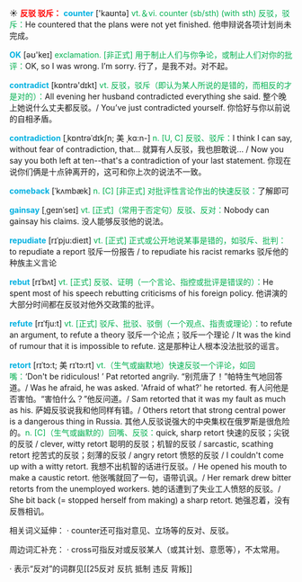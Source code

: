 ☀ <font color="red">**反驳 驳斥：**</font>
<font color="sky blue">**counter**</font> ['kaʊntə] 
<font color="#00b050">vt.＆vi. counter (sb/sth) (with sth) 反驳，驳斥：</font>He countered that the plans were not yet finished. 他申辩说各项计划尚未完成。

<font color="sky blue">**OK**</font> [əʊ'keɪ] 
<font color="#00b050">exclamation. [非正式] 用于制止人们与你争论，或制止人们对你的批评：</font>OK, so I was wrong. I’m sorry. 行了，是我不对。对不起。

<font color="sky blue">**contradict**</font> [kɒntrə'dɪkt] 
<font color="#00b050">vt. 反驳，驳斥（即认为某人所说的是错的，而相反的才是对的）：</font>All evening her husband contradicted everything she said. 整个晚上她说什么丈夫都反驳。/ You’ve just contradicted yourself. 你恰好与你以前说的自相矛盾。
                      
<font color="sky blue">**contradiction**</font> [ˌkɒntrəˈdɪkʃn; 美 ˌkɑ:n-]
<font color="#00b050">n. [U, C] 反驳、驳斥：</font>I think I can say, without fear of contradiction, that… 就算有人反驳，我也胆敢说… / Now you say you both left at ten--that's a contradiction of your last statement. 你现在说你们俩是十点钟离开的，这可和你上次的说法不一致。
           
<font color="sky blue">**comeback**</font> [ˈkʌmbæk]
<font color="#00b050">n. [C] [非正式] 对批评性言论作出的快速反驳：</font>了解即可

<font color="sky blue">**gainsay**</font> [ˌgeɪnˈseɪ]
<font color="#00b050">vt. [正式]（常用于否定句）反驳、反对：</font>Nobody can gainsay his claims. 没人能够反驳他的说法。
           
<font color="sky blue">**repudiate**</font> [rɪˈpju:dieɪt]
<font color="#00b050">vt. [正式] 正式或公开地说某事是错的，如驳斥、批判：</font>to repudiate a report 驳斥一份报告 / to repudiate his racist remarks 驳斥他的种族主义言论
           
<font color="sky blue">**rebut**</font> [rɪˈbʌt]
<font color="#00b050">vt. [正式] 反驳、证明（一个言论、指控或批评是错误的）：</font>He spent most of his speech rebutting criticisms of his foreign policy. 他讲演的大部分时间都在反驳对他外交政策的批评。

<font color="sky blue">**refute**</font> [rɪˈfju:t]
<font color="#00b050">vt. [正式] 驳斥、批驳、驳倒（一个观点、指责或理论）：</font>to refute an argument, to refute a theory 驳斥一个论点；驳斥一个理论 / It was the kind of rumour that it is impossible to refute. 这是那种让人根本没法批驳的谣言。
           
<font color="sky blue">**retort**</font> [rɪˈtɔ:t; 美 rɪˈtɔ:rt]
<font color="#00b050">vt.（生气或幽默地）快速反驳一个评论，如回嘴：</font>‘Don't be ridiculous! ’ Pat retorted angrily. “别荒唐了！”帕特生气地回答道。/ Was he afraid, he was asked. 'Afraid of what?' he retorted. 有人问他是否害怕。“害怕什么？”他反问道。/ Sam retorted that it was my fault as much as his. 萨姆反驳说我和他同样有错。/ Others retort that strong central power is a dangerous thing in Russia. 其他人反驳说强大的中央集权在俄罗斯是很危险的。<font color="#00b050">n. [C]（生气或幽默的）回嘴、反驳：</font>quick, sharp retort 快速的反驳；尖锐的反驳 / clever, witty retort 聪明的反驳；机智的反驳 / sarcastic, scathing retort 挖苦式的反驳；刻薄的反驳 / angry retort 愤怒的反驳 / I couldn't come up with a witty retort. 我想不出机智的话进行反驳。/ He opened his mouth to make a caustic retort. 他张嘴就回了一句，语带讥讽。/ Her remark drew bitter retorts from the unemployed workers. 她的话遭到了失业工人愤怒的反驳。/ She bit back (= stopped herself from making) a sharp retort. 她强忍着，没有反唇相讥。

相关词义延伸：
· counter还可指对意见、立场等的反对、反驳。

周边词汇补充：
· cross可指反对或反驳某人（或其计划、意愿等），不太常用。

· 表示“反对”的词群见[[25反对 反抗 抵制 违反 背叛]]
